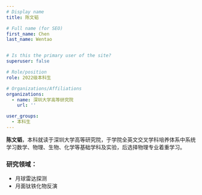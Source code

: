 ```yaml
---
# Display name
title: 陈文韬

# Full name (for SEO)
first_name: Chen
last_name: Wentao


# Is this the primary user of the site?
superuser: false

# Role/position
role: 2022级本科生

# Organizations/Affiliations
organizations:
  - name: 深圳大学高等研究院
    url: ''

user_groups:
  - 本科生
---
```


**陈文韬**，本科就读于深圳大学高等研究院，于学院全英文交叉学科培养体系中系统学习数学、物理、生物、化学等基础学科及实验，后选择物理专业着重学习。

### 研究领域：
- 月球雷达探测
- 月面钛铁化物反演


